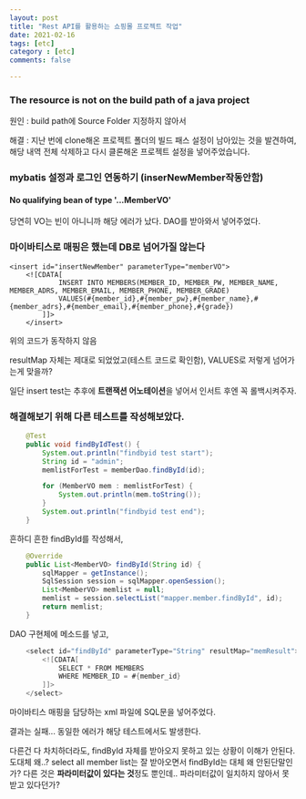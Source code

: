 ```yaml
---
layout: post
title: "Rest API를 활용하는 쇼핑몰 프로젝트 작업"
date: 2021-02-16
tags: [etc]
category : [etc]
comments: false

---
```




### The resource is not on the build path of a java project

원인 : build path에 Source Folder 지정하지 않아서

해결 : 지난 번에 clone해온 프로젝트 폴더의 빌드 패스 설정이 남아있는 것을 발견하여, 해당 내역 전체 삭제하고 다시 클론해온 프로젝트 설정을 넣어주었습니다.



### mybatis 설정과 로그인 연동하기 (inserNewMember작동안함)



#### No qualifying bean of type '...MemberVO'

당연히 VO는 빈이 아니니까 해당 에러가 났다. DAO를 받아와서 넣어주었다.



### 마이바티스로 매핑은 했는데 DB로 넘어가질 않는다

```
<insert id="insertNewMember" parameterType="memberVO">
	<![CDATA[
			INSERT INTO MEMBERS(MEMBER_ID, MEMBER_PW, MEMBER_NAME, MEMBER_ADRS, MEMBER_EMAIL, MEMBER_PHONE, MEMBER_GRADE)
			VALUES(#{member_id},#{member_pw},#{member_name},#{member_adrs},#{member_email},#{member_phone},#{grade})
		]]>
	</insert>
```

위의 코드가 동작하지 않음

resultMap 자체는 제대로 되었었고(테스트 코드로 확인함), VALUES로 저렇게 넘어가는게 맞을까?

일단 insert test는 추후에 **트랜잭션 어노테이션**을 넣어서 인서트 후엔 꼭 롤백시켜주자.



### 해결해보기 위해 다른 테스트를 작성해보았다.

```java
	@Test
	public void findByIdTest() {
		System.out.println("findbyid test start");
		String id = "admin";
		memlistForTest = memberDao.findById(id);

		for (MemberVO mem : memlistForTest) {
			System.out.println(mem.toString());
		}
		System.out.println("findbyid test end");
	}
```

흔하디 흔한 findById를 작성해서,



```java
	@Override
	public List<MemberVO> findById(String id) {
		sqlMapper = getInstance();
		SqlSession session = sqlMapper.openSession();
		List<MemberVO> memlist = null;
		memlist = session.selectList("mapper.member.findById", id);
		return memlist;
	}
```

DAO 구현체에 메소드를 넣고,



```java
	<select id="findById" parameterType="String" resultMap="memResult">
		<![CDATA[
			SELECT * FROM MEMBERS
			WHERE MEMBER_ID = #{member_id}
		]]>
	</select>
```

마이바티스 매핑을 담당하는 xml 파일에 SQL문을 넣어주었다.

결과는 실패... 동일한 에러가 해당 테스트에서도 발생한다.



다른건 다 차치하더라도, findById 자체를 받아오지 못하고 있는 상황이 이해가 안된다. 도대체 왜..? select all member list는 잘 받아오면서 findById는 대체 왜 안된단말인가? 다른 것은 **파라미터값이 있다는 것**정도 뿐인데.. 파라미터값이 일치하지 않아서 못받고 있다던가?